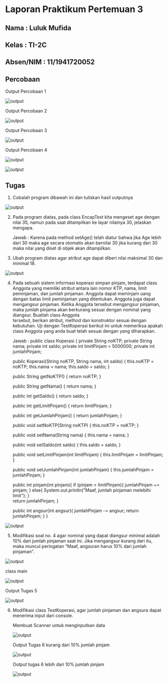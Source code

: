 # Laporan Praktikum Pertemuan 3

## Nama : Luluk Mufida

## Kelas : TI-2C

## Absen/NIM : 11/1941720052

## Percobaan
 
Output Percobaan 1

![output](https://github.com/LulukMufida015/PBO-1941720052/blob/master/pertemuan3/img/percobaan1.png)

Output Percobaan 2

![output](https://github.com/LulukMufida015/PBO-1941720052/blob/master/pertemuan3/img/percobaan2.png)

Output Percobaan 3

![output](https://github.com/LulukMufida015/PBO-1941720052/blob/master/pertemuan3/img/percobaan3.png)

Output Percobaan 4

![output](https://github.com/LulukMufida015/PBO-1941720052/blob/master/pertemuan3/img/percobaan4_1.png)

![output](https://github.com/LulukMufida015/PBO-1941720052/blob/master/pertemuan3/img/percobaan4_2.png)

## Tugas

1. Cobalah program dibawah ini dan	tuliskan hasil	outputnya	

![output](https://github.com/LulukMufida015/PBO-1941720052/blob/master/pertemuan3/img/tugas1.png)

2. Pada program diatas, pada class EncapTest kita mengeset age dengan nilai 35, namun pada saat ditampilkan ke layar nilainya 30, jelaskan mengapa.

    Jawab : Karena pada method setAge() telah diatur bahwa jika Age lebih dari 30 maka age secara otomatis akan bernilai 30 jika kurang dari 30 maka nilai yang diset di objek akan ditampilkan.

3. Ubah program diatas agar atribut age dapat diberi nilai	maksimal 30 dan	minimal 18.

![output](https://github.com/LulukMufida015/PBO-1941720052/blob/master/pertemuan3/img/tugas3.png)

4. Pada	sebuah sistem informasi koperasi	simpan pinjam, terdapat class	Anggota yang memiliki atribut antara lain	 nomor KTP, nama, limit peminjaman, dan jumlah pinjaman. Anggota dapat meminjam	uang dengan batas limit	peminjaman	yang	ditentukan. Anggota	juga dapat mengangsur pinjaman.	Ketika	Anggota tersebut mengangsur pinjaman,	maka jumlah pinjama akan	berkurang sesuai dengan nominal	yang diangsur. Buatlah class Anggota	
tersebut, berikan atribut, method dan konstruktor sesuai dengan kebutuhan. Uji dengan TestKoperasi berikut ini untuk memeriksa apakah	class	Anggota yang anda buat telah sesuai dengan yang diharapkan.

    Jawab :
    public class Koperasi {
    private String noKTP;
    private String nama;
    private int saldo;
    private int limitPinjam = 5000000;
    private int jumlahPinjam;

    public Koperasi(String noKTP, String nama, int saldo) {
        this.noKTP = noKTP;
        this.nama = nama;
        this.saldo = saldo;
    }

    public String getNoKTP() {
        return noKTP;
    }

    public String getNama() {
        return nama;
    }

    public int getSaldo() {
        return saldo;
    }

    public int getLimitPinjam() {
        return limitPinjam;
    }

    public int getJumlahPinjam() {
        return jumlahPinjam;
    }

    public void setNoKTP(String noKTP) {
        this.noKTP = noKTP;
    }

    public void setNama(String nama) {
        this.nama = nama;
    }

    public void setSaldo(int saldo) {
        this.saldo = saldo;
    }

    public void setLimitPinjam(int limitPinjam) {
        this.limitPinjam = limitPinjam;
    }

    public void setJumlahPinjam(int jumlahPinjam) {
        this.jumlahPinjam = jumlahPinjam;
    }

    
    
    public int pinjam(int pinjam){
        if (pinjam < limitPinjam){
          jumlahPinjam += pinjam;
        }
        else{
            System.out.println("Maaf, jumlah pinjaman melebihi limit");
        }  
        return jumlahPinjam;
    }
    
    public int angsur(int angsur){
        jumlahPinjam -= angsur;
    return jumlahPinjam;
    }
}

![output](https://github.com/LulukMufida015/PBO-1941720052/blob/master/pertemuan3/img/tugas4.png)

5. Modifikasi soal no. 4  agar nominal yang	dapat	diangsur minimal adalah 10% dari jumlah pinjaman saat ini. Jika mengangsur kurang dari itu, maka muncul peringatan “Maaf, angsuran harus 10% dari jumlah pinjaman”.

![output](https://github.com/LulukMufida015/PBO-1941720052/blob/master/pertemuan3/img/ss5.png)

class main

![output](https://github.com/LulukMufida015/PBO-1941720052/blob/master/pertemuan3/img/ssm5.png)

Output Tugas 5 

![output](https://github.com/LulukMufida015/PBO-1941720052/blob/master/pertemuan3/img/tugas5.png)

6. Modifikasi	class	TestKoperasi,	agar	jumlah	pinjaman	dan	angsura dapat	menerima	input	dari	console.

    Membuat Scanner untuk menginputkan data

    ![output](https://github.com/LulukMufida015/PBO-1941720052/blob/master/pertemuan3/img/tugas6.png)

    Output Tugas 6 kurang dari 10% jumlah pinjam

    ![output](https://github.com/LulukMufida015/PBO-1941720052/blob/master/pertemuan3/img/out6.png)

    Output tugas 6 lebih dari 10% jumlah pinjam

    ![output](https://github.com/LulukMufida015/PBO-1941720052/blob/master/pertemuan3/img/outt6.png)




